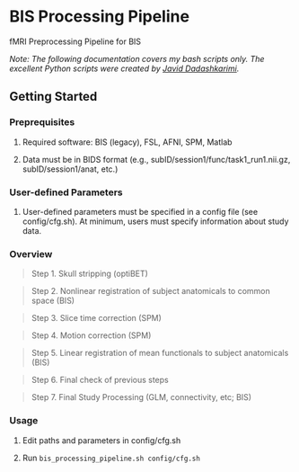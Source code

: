 # BIS Processing Pipeline

fMRI Preprocessing Pipeline for BIS

*Note: The following documentation covers my bash scripts only. The excellent Python scripts were created by [Javid Dadashkarimi](https://github.com/dadashkarimi).*

## Getting Started

### Preprequisites

1. Required software: BIS (legacy), FSL, AFNI, SPM, Matlab

2. Data must be in BIDS format (e.g., subID/session1/func/task1\_run1.nii.gz, subID/session1/anat, etc.)


### User-defined Parameters

1. User-defined parameters must be specified in a config file (see config/cfg.sh). At minimum, users must specify information about study data.

### Overview

> Step 1. Skull stripping (optiBET)

> Step 2. Nonlinear registration of subject anatomicals to common space (BIS)

> Step 3. Slice time correction (SPM)

> Step 4. Motion correction (SPM)

> Step 5. Linear registration of mean functionals to subject anatomicals (BIS)

> Step 6. Final check of previous steps

> Step 7. Final Study Processing (GLM, connectivity, etc; BIS) 

### Usage

1. Edit paths and parameters in config/cfg.sh

2. Run `bis_processing_pipeline.sh config/cfg.sh`


